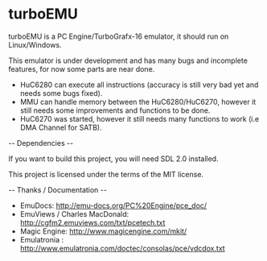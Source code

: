 turboEMU
========

turboEMU is a PC Engine/TurboGrafx-16 emulator, it should run on Linux/Windows.

This emulator is under development and has many bugs and incomplete features, for now some parts are near done.
* HuC6280 can execute all instructions (accuracy is still very bad yet and needs some bugs fixed).
* MMU can handle memory between the HuC6280/HuC6270, however it still needs some improvements and functions to be done.
* HuC6270 was started, however it still needs many functions to work (i.e DMA Channel for SATB).


-- Dependencies --

If you want to build this project, you will need SDL 2.0 installed. 

This project is licensed under the terms of the MIT license.

-- Thanks / Documentation --
* EmuDocs: http://emu-docs.org/PC%20Engine/pce_doc/
* EmuViews / Charles MacDonald: http://cgfm2.emuviews.com/txt/pcetech.txt
* Magic Engine: http://www.magicengine.com/mkit/
* Emulatronia : http://www.emulatronia.com/doctec/consolas/pce/vdcdox.txt